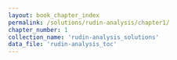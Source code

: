 ```yaml
---
layout: book_chapter_index
permalink: /solutions/rudin-analysis/chapter1/
chapter_number: 1
collection_name: 'rudin-analysis_solutions'
data_file: 'rudin-analysis_toc'
---
```

